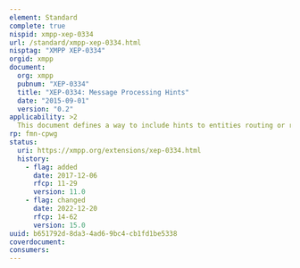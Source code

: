 ```yaml
---
element: Standard
complete: true
nispid: xmpp-xep-0334
url: /standard/xmpp-xep-0334.html
nisptag: "XMPP XEP-0334"
orgid: xmpp
document:
  org: xmpp
  pubnum: "XEP-0334"
  title: "XEP-0334: Message Processing Hints"
  date: "2015-09-01"
  version: "0.2"
applicability: >2
  This document defines a way to include hints to entities routing or receiving a message.
rp: fmn-cpwg
status:
  uri: https://xmpp.org/extensions/xep-0334.html
  history: 
    - flag: added
      date: 2017-12-06
      rfcp: 11-29
      version: 11.0
    - flag: changed
      date: 2022-12-20
      rfcp: 14-62
      version: 15.0
uuid: b651792d-8da3-4ad6-9bc4-cb1fd1be5338
coverdocument:
consumers:
---
```

